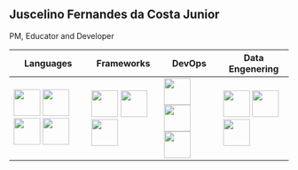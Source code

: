 ## Juscelino Fernandes da Costa Junior
PM, Educator and Developer

| Languages | Frameworks | DevOps | Data Engenering | 
|--|--|--|--|
| <img src="https://www.svgrepo.com/show/353925/javascript.svg" width="48px"> <img src="https://www.svgrepo.com/show/452234/java.svg" width="48px"> <img src="https://www.svgrepo.com/show/373970/php3.svg" width="48px"> <img src="https://www.svgrepo.com/show/452091/python.svg" width="48px"> | <img src="https://www.svgrepo.com/show/354245/quarkus-icon.svg" width="48px"> <img src="https://www.svgrepo.com/show/303494/vue-9-logo.svg" width="48px"> <img src="https://user-images.githubusercontent.com/23126266/236634609-6e89c91d-1ac5-4f06-964a-79817e3a51e3.png" width="48px"> | <img src="https://www.svgrepo.com/show/448221/docker.svg" width="48px"> <img src="https://www.svgrepo.com/show/448266/aws.svg" width="48px"> <img src="https://www.svgrepo.com/show/448268/aws-ec2.svg" width="48px"> | <img src="https://user-images.githubusercontent.com/23126266/236635287-6a8eb707-e7ed-4414-b0a9-26966bc67213.png" width="48px"> <img src="https://pandas.pydata.org/static/img/pandas_mark.svg" width="48px"> <img src="https://user-images.githubusercontent.com/23126266/236635567-91b3ffef-3011-48ce-91cc-7a16846a0597.png" width="48px"> |
